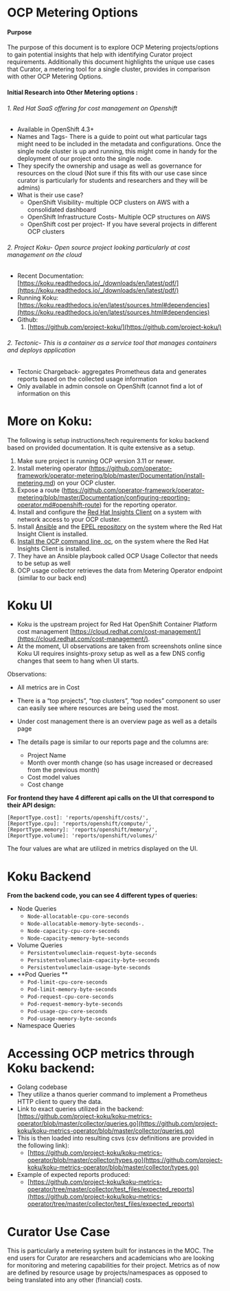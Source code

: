# OCP Metering Options


#### Purpose

The purpose of this document is to explore OCP Metering projects/options to gain potential insights that help with identifying Curator project requirements. Additionally this document highlights the unique use cases that Curator, a metering tool for a single cluster, provides in comparison with other OCP Metering Options. 


#### Initial Research into Other Metering options :
###### 1. Red Hat SaaS offering for cost management on Openshift
*   Available in OpenShift 4.3+
*   Names and Tags- There is a guide to point out what particular tags might need to be included in the metadata and configurations. Once the single node cluster is up and running, this might come in handy for the deployment of our project onto the single node.
*   They specify the ownership and usage as well as governance for resources on the cloud (Not sure if this fits with our use case since curator is particularly for students and researchers and they will be admins)
*   What is their use case?
    *   OpenShift Visibility- multiple OCP clusters on AWS with a consolidated dashboard
    *   OpenShift Infrastructure Costs- Multiple OCP structures on AWS
    *   OpenShift cost per project- If you have several projects in different OCP clusters
###### 2. Project Koku- Open source project looking particularly at cost management on the cloud
*   Recent Documentation:  [https://koku.readthedocs.io/_/downloads/en/latest/pdf/](https://koku.readthedocs.io/_/downloads/en/latest/pdf/)
*   Running Koku: [https://koku.readthedocs.io/en/latest/sources.html#dependencies](https://koku.readthedocs.io/en/latest/sources.html#dependencies)
*   Github:
    1. [https://github.com/project-koku/](https://github.com/project-koku/)

###### 2. Tectonic- This is a container as a service tool that manages containers and deploys application
*   Tectonic Chargeback- aggregates Prometheus data and generates reports based on the collected usage information
*   Only available in admin console on OpenShift (cannot find a lot of information on this

# More on Koku:

The following is setup instructions/tech requirements for koku backend based on provided documentation. It is quite extensive as a setup.

1. Make sure project is running OCP version 3.11 or newer.
2. Install metering operator (https://github.com/operator-framework/operator-metering/blob/master/Documentation/install-metering.md) on your OCP cluster.
3. Expose a route (https://github.com/operator-framework/operator-metering/blob/master/Documentation/configuring-reporting-operator.md#openshift-route) for the reporting operator.
4. Install and configure the [Red Hat Insights Client](https://access.redhat.com/products/red-hat-insights/#getstarted) on a system with network access to your OCP cluster.
5. Install [Ansible](https://docs.ansible.com/ansible/2.7/installation_guide/intro_installation.html) and the [EPEL repository](https://fedoraproject.org/wiki/EPEL#Quickstart) on the system where the Red Hat Insight Client is installed.
6. [Install the OCP command line, oc](https://docs.openshift.com/container-platform/3.3/cli_reference/get_started_cli.html#cli-linux), on the system where the Red Hat Insights Client is installed.
7. They have an Ansible playbook called OCP Usage Collector that needs to be setup as well
8. OCP usage collector retrieves the data from Metering Operator endpoint (similar to our back end)


# Koku UI
*   Koku is the upstream project for Red Hat OpenShift Container Platform cost management [https://cloud.redhat.com/cost-management/](https://cloud.redhat.com/cost-management/).
*   At the moment, UI observations are taken from screenshots online since Koku UI requires insights-proxy setup as well as a few DNS config changes that seem to hang when UI starts.

Observations:
*   All metrics are in Cost
*   There is a “top projects”, “top clusters”, “top nodes” component so user can easily see where resources are being used the most.
*   Under cost management there is an overview page as well as a details page

*   The details page is similar to our reports page and the columns are:
    *   Project Name
    *   Month over month change (so has usage increased or decreased from the previous month)
    *   Cost model values
    *   Cost change

**For  frontend they have 4 different api calls on the UI that correspond to their API design:**

```
[ReportType.cost]: 'reports/openshift/costs/',
[ReportType.cpu]: 'reports/openshift/compute/',
[ReportType.memory]: 'reports/openshift/memory/',
[ReportType.volume]: 'reports/openshift/volumes/'
```
The four values are what are utilized in metrics displayed on the UI.


# Koku Backend
**From the backend code, you can see 4 different types of queries:**
*   Node Queries
    *   `Node-allocatable-cpu-core-seconds`
    *   `Node-allocatable-memory-byte-seconds-.`
    *   `Node-capacity-cpu-core-seconds`
    *   `Node-capacity-memory-byte-seconds`
*   Volume Queries
    *   `Persistentvolumeclaim-request-byte-seconds`
    *   `Persistentvolumeclaim-capacity-byte-seconds`
    *   `Persistentvolumeclaim-usage-byte-seconds`
*   **Pod Queries **
    *   `Pod-limit-cpu-core-seconds`
    *   `Pod-limit-memory-byte-seconds`
    *   `Pod-request-cpu-core-seconds`
    *   `Pod-request-memory-byte-seconds`
    *   `Pod-usage-cpu-core-seconds`
    *   `Pod-usage-memory-byte-seconds`
*   Namespace Queries

# **Accessing OCP metrics through Koku backend:**
*   Golang codebase
*   They utilize a thanos querier command to implement a Prometheus HTTP client to query the data.
*   Link to exact queries utilized in the backend: [https://github.com/project-koku/koku-metrics-operator/blob/master/collector/queries.go](https://github.com/project-koku/koku-metrics-operator/blob/master/collector/queries.go)
*   This is then loaded into resulting csvs (csv definitions are provided in the following link):
    *   [https://github.com/project-koku/koku-metrics-operator/blob/master/collector/types.go](https://github.com/project-koku/koku-metrics-operator/blob/master/collector/types.go)
*   Example of expected reports produced:
    *   [https://github.com/project-koku/koku-metrics-operator/tree/master/collector/test_files/expected_reports](https://github.com/project-koku/koku-metrics-operator/tree/master/collector/test_files/expected_reports)

# Curator Use Case

This is particularly a metering system built for instances in the MOC. The end users for Curator are researchers and academicians who are looking for monitoring and metering capabilities for their project. Metrics as of now are defined by resource usage by projects/namespaces as opposed to being translated into any other (financial) costs.
